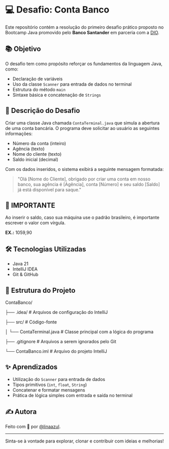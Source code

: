 # 💻 Desafio: Conta Banco

Este repositório contém a resolução do primeiro desafio prático proposto no Bootcamp Java promovido pelo **Banco Santander** em parceria com a [DIO](https://www.dio.me).

## 📚 Objetivo

O desafio tem como propósito reforçar os fundamentos da linguagem Java, como:
- Declaração de variáveis
- Uso da classe `Scanner` para entrada de dados no terminal
- Estrutura do método `main`
- Sintaxe básica e concatenação de `Strings`

## 🧠 Descrição do Desafio

Criar uma classe Java chamada `ContaTerminal.java` que simula a abertura de uma conta bancária. O programa deve solicitar ao usuário as seguintes informações:

- Número da conta (inteiro)
- Agência (texto)
- Nome do cliente (texto)
- Saldo inicial (decimal)

Com os dados inseridos, o sistema exibirá a seguinte mensagem formatada:

> "Olá [Nome do Cliente], obrigado por criar uma conta em nosso banco, sua agência é [Agência], conta [Número] e seu saldo [Saldo] já está disponível para saque."

## 📌 IMPORTANTE

Ao inserir o saldo, caso sua máquina use o padrão brasileiro, é importante escrever o valor com vírgula. 

**EX.:** 1059,90


## 🛠️ Tecnologias Utilizadas

- Java 21
- IntelliJ IDEA
- Git & GitHub

## 📁 Estrutura do Projeto

ContaBanco/

├── .idea/                  # Arquivos de configuração do IntelliJ

├── src/                    # Código-fonte

│   └── ContaTerminal.java  # Classe principal com a lógica do programa

├── .gitignore              # Arquivos a serem ignorados pelo Git

└── ContaBanco.iml          # Arquivo do projeto IntelliJ


## ✨ Aprendizados

- Utilização do `Scanner` para entrada de dados
- Tipos primitivos (`int`, `float`, `String`)
- Concatenar e formatar mensagens
- Prática de lógica simples com entrada e saída no terminal

## ✍️ Autora

Feito com 💜 por [@linaazul](https://github.com/linaazul).

---

Sinta-se à vontade para explorar, clonar e contribuir com ideias e melhorias!
